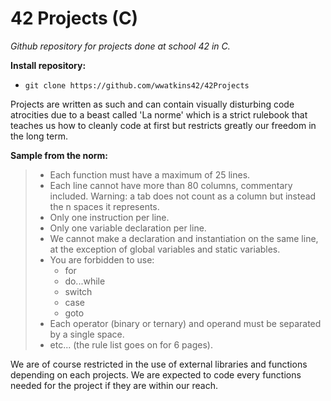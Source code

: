 # 42 Projects (C)

_Github repository for projects done at school 42 in C._

__Install repository:__

* `git clone https://github.com/wwatkins42/42Projects`

Projects are written as such and can contain visually disturbing code atrocities due to a beast called 'La norme' which is
a strict rulebook that teaches us how to cleanly code at first but restricts greatly our freedom in the long term.

__Sample from the norm:__
> - Each function must have a maximum of 25 lines.
> - Each line cannot have more than 80 columns, commentary included. Warning: a tab does not count
> as a column but instead the n spaces it represents.
> - Only one instruction per line.
> - Only one variable declaration per line.
> - We cannot make a declaration and instantiation on the same line, at the exception of global variables and static variables.
> - You are forbidden to use:
>   - for
>   - do...while
>   - switch
>   - case
>   - goto
> - Each operator (binary or ternary) and operand must be separated by a single space.
> - etc... (the rule list goes on for 6 pages).

We are of course restricted in the use of external libraries and functions depending on each projects. We are expected to code every functions needed for the project if they are within our reach.
